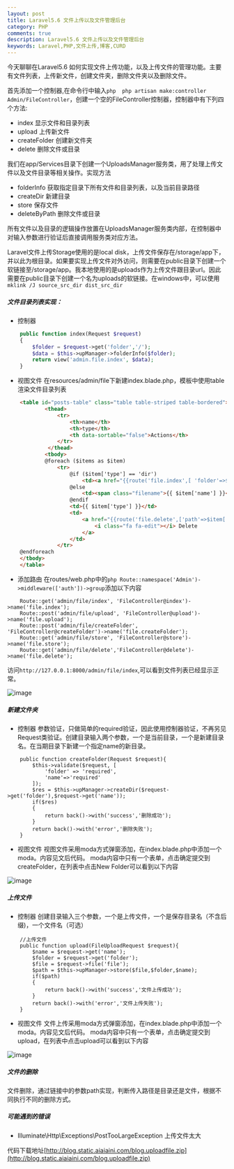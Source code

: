 ```yaml
---
layout: post
title: Laravel5.6 文件上传以及文件管理后台
category: PHP
comments: true
description: Laravel5.6 文件上传以及文件管理后台
keywords: Laravel,PHP,文件上传,博客,CURD
---
```



今天聊聊在Laravel5.6 如何实现文件上传功能，以及上传文件的管理功能。主要有文件列表，上传新文件，创建文件夹，删除文件夹以及删除文件。

首先添加一个控制器,在命令行中输入```php  php artisan make:controller Admin/FileController```，创建一个空的FileController控制器，控制器中有下列四个方法:

*	index 显示文件和目录列表
*	upload 上传新文件
*	createFolder 创建新文件夹
*	delete 删除文件或目录

我们在app/Services目录下创建一个UploadsManager服务类，用了处理上传文件以及文件目录等相关操作。实现方法

*	folderInfo 获取指定目录下所有文件和目录列表，以及当前目录路径
*	createDir 新建目录
*	store 保存文件
*	deleteByPath 删除文件或目录

所有文件以及目录的逻辑操作放置在UploadsManager服务类内部，在控制器中对输入参数进行验证后直接调用服务类对应方法。

Laravel文件上传Storage使用的是local disk，上传文件保存在/storage/app下，并以此为根目录。如果要实现上传文件对外访问，则需要在public目录下创建一个软链接至/storage/app。我本地使用的是uploads作为上传文件跟目录url。因此需要在public目录下创建一个名为uploads的软链接。在windows中，可以使用```mklink /J source_src_dir dist_src_dir```


##### 文件目录列表实现：

*	控制器
```php
	public function index(Request $request)
	{
        $folder = $request->get('folder','/');
        $data = $this->upManager->folderInfo($folder);
        return view('admin.file.index', $data);
	}

```
*	视图文件
在resources/admin/file下新建index.blade.php，模板中使用table渲染文件目录列表
```html
    <table id="posts-table" class="table table-striped table-bordered">
            <thead>
                <tr>
                    <th>name</th>
                    <th>type</th>
                    <th data-sortable="false">Actions</th>
                </tr>
             </thead>
            <tbody>
            @foreach ($items as $item)
                <tr>
                    @if ($item['type'] == 'dir')
                        <td><a href="{{route('file.index',[ 'folder'=>$item['dist'] ])}}"><span class="dirname">{{ $item['name'] }}</span></a></td>
                    @else
                        <td><span class="filename">{{ $item['name'] }}</span></td>
                    @endif
                    <td>{{ $item['type'] }}</td>
                    <td>
                        <a href="{{route('file.delete',['path'=>$item['dist']])}}" class="btn btn-xs btn-info">
                            <i class="fa fa-edit"></i> Delete
                        </a>
                    </td>
                </tr>
    @endforeach
    </tbody>
    </table>
```

*	添加路由
在routes/web.php中的```php Route::namespace('Admin')->middleware(['auth'])->group```添加以下内容

```
    Route::get('admin/file/index', 'FileController@index')->name('file.index');
    Route::post('admin/file/upload', 'FileController@upload')->name('file.upload');
    Route::post('admin/file/createFolder', 'FileController@createFolder')->name('file.createFolder');
    Route::get('admin/file/store', 'FileController@store')->name('file.store');
    Route::get('admin/file/delete','FileController@delete')->name('file.delete');
```

访问```http://127.0.0.1:8000/admin/file/index```,可以看到文件列表已经显示正常。

![image](http://blog.static.aiaiaini.com/blog/file_index_ab7b32e9bc47e13fd41e7656d1dc4a9f.png)


##### 新建文件夹

*	控制器
参数验证，只做简单的required验证，因此使用控制器验证，不再另见Request类验证。创建目录输入两个参数，一个是当前目录，一个是新建目录名。在当期目录下新建一个指定name的新目录。
```
	public function createFolder(Request $request){
		$this->validate($request, [
	        'folder' => 'required',
	        'name'=>'required'
	    ]);
	    $res = $this->upManager->createDir($request->get('folder'),$request->get('name'));
	    if($res)
	    {
	    	return back()->with('success','删除成功');
	    }
	    return back()->with('error','删除失败');
	}
```

*	视图文件
视图文件采用moda方式弹窗添加，在index.blade.php中添加一个moda。内容见文后代码。
moda内容中只有一个表单，点击确定提交到createFolder，在列表中点击New Folder可以看到以下内容

![image](http://blog.static.aiaiaini.com/blog/file_newdirector_ab7b32e9bc47e13fd41e7656d1dc4a9f.png)


##### 上传文件

*	控制器
创建目录输入三个参数，一个是上传文件，一个是保存目录名（不含后缀)，一个文件名（可选）
```
	//上传文件
	public function upload(FileUploadRequest $request){
		$name = $request->get('name');
		$folder = $request->get('folder');
		$file = $request->file('file');
		$path = $this->upManager->store($file,$folder,$name);
		if($path)
		{
			return back()->with('success','文件上传成功');
		}
		return back()->with('error','文件上传失败');
	}
```

*	视图文件
文件上传采用moda方式弹窗添加，在index.blade.php中添加一个moda。内容见文后代码。
moda内容中只有一个表单，点击确定提交到upload，在列表中点击upload可以看到以下内容

![image](http://blog.static.aiaiaini.com/blog/file_upload_ab7b32e9bc47e13fd41e7656d1dc4a9f.png)


##### 文件的删除
文件删除，通过链接中的参数path实现，判断传入路径是目录还是文件，根据不同执行不同的删除方式。


##### 可能遇到的错误
*	Illuminate\Http\Exceptions\PostTooLargeException 上传文件太大


代码下载地址[http://blog.static.aiaiaini.com/blog.uploadfile.zip](http://blog.static.aiaiaini.com/blog.uploadfile.zip)
